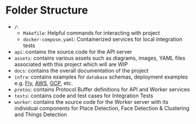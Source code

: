 # Folder Structure

- `/`: 
  - `Makefile`: Helpful commands for interacting with project
  - `docker-compose.yaml`: Containerized services for local integration tests
- `api`: contains the source code for the API server
- `assets`: contains various assets such as diagrams, images, YAML files associated with this project which will are WIP
- `docs`: contains the overall documentation of the project
- `infra`: contains examples for `database` schemas, deployment examples e.g. [Fly](https://fly.io), [AWS](https://aws.amazon.com/), [GCP](https://cloud.google.com/), etc.
- `protos`: contains Protocol Buffer definitions for API and Worker services
- `tests`: contains code and test cases for Integration Tests
- `worker`: contains the source code for the Worker server with its individual components for Place Detection, Face Detection & Clustering and Things Detection
